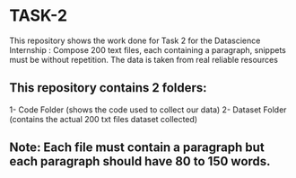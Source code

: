 # TASK-2
This repository shows the work done for Task 2 for the Datascience Internship : Compose 200 text files, each containing a paragraph, snippets must be without
repetition.
The data is taken from real reliable resources
## This repository contains 2 folders:
1- Code Folder (shows the code used to collect our data)
2- Dataset Folder (contains the actual 200 txt files dataset collected)
## Note: Each file must contain a paragraph but each paragraph should have 80 to 150 words.
